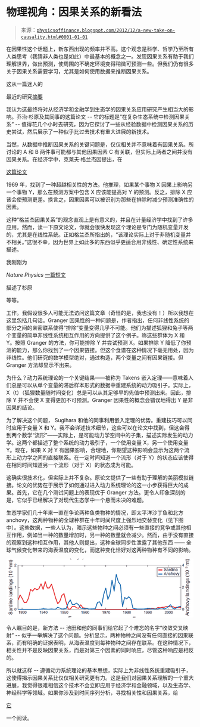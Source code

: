 <!--yml

分类：未分类

日期：2024-05-18 06:59:34

-->

# 物理视角：因果关系的新看法

> 来源：[`physicsoffinance.blogspot.com/2012/12/a-new-take-on-causality.html#0001-01-01`](http://physicsoffinance.blogspot.com/2012/12/a-new-take-on-causality.html#0001-01-01)

在因果性这个话题上，新东西出现的频率并不高。这个观念是科学、哲学乃至所有人类思考（我猜非人类也是如此）中最基本的概念之一。发现因果关系有助于我们理解世界，做出预测，使周围的不确定环境变得稍微可预测一些。但我们仍有很多关于因果关系需要学习，尤其是如何使用数据来推断因果关系。

这从一篇迷人的

最近的研究[摘要](http://www.sciencemag.org/content/338/6106/496.abstract)

我认为这最终将对从经济学和金融学到生态学的因果关系应用研究产生相当大的影响。乔治·杉原及其同事的这篇论文 -- 它的标题是“在复杂生态系统中检测因果关系” -- 值得花几个小时去研究，因为它探讨了一些从经验数据中检测因果关系的历史尝试，然后展示了一种似乎比过去技术有重大进展的新技术。

当然，从数据中推断因果关系的关键问题是，仅仅相关并不意味着有因果关系。所讨论的 A 和 B 两件事可能都与其他因果因素 C 有关联，但实际上两者之间并没有因果关系。在经济学中，克莱夫·格兰杰因提出，在

[这篇论文](http://ideas.repec.org/a/ecm/emetrp/v37y1969i3p424-38.html)

1969 年，找到了一种超越相关性的方法。他推理，如果某个事物 X 因果上影响另一个事物 Y，那么在预测方案中包含 X 应该能提高对 Y 的预测。反之，排除 X 应该会使预测更差。换言之，因果因素可以被识别为那些在排除时减少预测准确性的因素。

这种“格兰杰因果关系”的观念直观上是有意义的，并且在计量经济学中找到了许多应用。然而，读一下原文论文，你就会很快发现这个理论是专门为随机变量开发的，尤其是在线性系统。正如格兰杰所指出的，“该理论实际上对于非随机变量并不相关。”这很不幸，因为世界上如此多的东西似乎更适合用非线性、确定性系统来描述。

我刚刚为

*Nature Physics* [一篇短文](http://www.nature.com/nphys/journal/v8/n12/full/nphys2497.html)

描述了杉原

等等。

工作。我假设很多人可能无法访问这篇文章（奇怪的是，我也没有！）所以我想在这里包括几句话。Granger 因果性的一种问题是，作者指出，任何非线性系统的部分之间的亲密联系使得“排除”变量变得几乎不可能。他们为描述狐狸和兔子等两个变量的简单非线性系统相互作用的方向提供了这个例子。称这些群体为 X 和 Y。按照 Granger 的方法，你可能排除 Y 并尝试预测 X。如果排除 Y 降低了你预测的能力，那么你找到了一个因果链接。但这个食谱在这种情况下毫无用处，因为非线性。他们研究的数学模型绝对，通过构造，两个变量之间有因果链接。但 Granger 方法却显示不出来。

为什么？动力系统理论的一个关键结果——被称为 Takens 嵌入定理——意味着人们总是可以从单个变量的滞后样本形式的数据中重建系统的动力吸引子。实际上，X（t）（狐狸数量随时间变化）总是可以从其足够早的先值中预测出来。因此，排除 Y 并不会使 X 变得更加不可预测。Granger 因果性的概念会错误地得出 Y 是非因果的结论。

为了解决这个问题， Sugihara 和他的同事利用嵌入定理的优势。重建技巧可以同时应用于变量 X 和 Y。我不会详述技术细节，这些可以在论文中找到，但这会得到两个数学“流形”——实际上，是可能动力学空间中的子集，描述实际发生的动力学。这两个都描述了整个系统的动力吸引子，一个使用变量 X，另一个使用变量 Y。现在，如果 X 对 Y 有因果影响，合理地，你期望这种影响会显示为这两个流形上动力学之间的直接联系。在一定时间知道一个流形（对于 Y）的状态应该使得在相同时间知道另一个流形（对于 X）的状态成为可能。

这确实很技术化，但实际上并不复杂。原论文提供了一些有助于理解的美丽模拟链接。论文的优势在于展示了如何通过进入动力系统理论的这一小步获得巨大的成果。首先，它在几个测试问题上的表现优于 Granger 方法。更令人印象深刻的是，它似乎已经解决了对现代生态学中一个悬而未决的难题。

生态学家们几十年来一直在争论两种鱼类物种的情况，即太平洋沙丁鱼和北方 anchovy，这两种物种的全球种群在十年时间尺度上强烈地交替变化（见下图中）。这些数据，一些人认为，暗示这些物种之间必须有一些直接的竞争或其他相互作用，例如当一种的数量增加时，另一种的数量就会减少。然而，由于没有直接的观察到这种相互作用，其他人则提出，这种全球同步性泄露了其他东西 —— 全球气候变化带来的海表温度的变化，而这种变化恰好对这两种物种有不同的影响。

![](img/4ed34cc8f68f79826299add16001043a.png)

令人瞩目的是，新方法 -- 池田和他的同事们给它起了个难忘的名字“收敛交叉映射” -- 似乎一举解决了这个问题。分析显示，两种物种之间没有任何直接的因果联系，而有明确的证据表明，从海表温度到每种物种之间存在联系。在这种情况下，相关性并不是反映因果关系，而是对第三个因素的同时响应，尽管这种响应是相反的。

所以就这样 -- 遵循动力系统理论的基本思想，实际上为非线性系统重建吸引子，这使得揭示因果关系比仅仅相关研究更有力。这是我们对因果关系理解的一个重大进展，我觉得很难相信这个技术不会立即应用于经济学和金融领域，以及生态学、神经科学等领域。如果你涉及到时间序列分析，寻找相关性和因果关系，给

[它](http://www.sciencemag.org/content/338/6106/496.abstract)

一个阅读。
